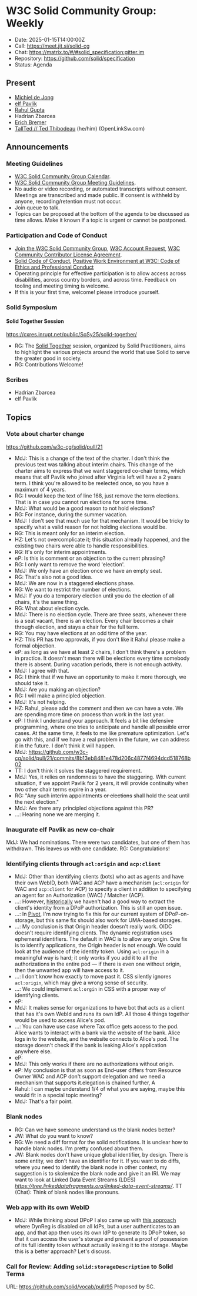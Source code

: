# W3C Solid Community Group: Weekly

* Date: 2025-01-15T14:00:00Z
* Call: https://meet.jit.si/solid-cg
* Chat: https://matrix.to/#/#solid_specification:gitter.im
* Repository: https://github.com/solid/specification
* Status: Agenda


## Present
* [Michiel de Jong](https://michielbdejong.com)
* [elf Pavlik](https://elf-pavlik.hackers4peace.net)
* [Rahul Gupta](https://cxres.pages.dev/profile#i)
* Hadrian Zbarcea
* [Erich Bremer](https://ebremer.com/profile#me)
* [TallTed // Ted Thibodeau](https://github.com/TallTed/) (he/him) (OpenLinkSw.com)

## Announcements

### Meeting Guidelines
* [W3C Solid Community Group Calendar](https://www.w3.org/groups/cg/solid/calendar).
* [W3C Solid Community Group Meeting Guidelines](https://github.com/w3c-cg/solid/blob/main/meetings/README.md).
* No audio or video recording, or automated transcripts without consent. Meetings are transcribed and made public. If consent is withheld by anyone, recording/retention must not occur.
* Join queue to talk.
* Topics can be proposed at the bottom of the agenda to be discussed as time allows. Make it known if a topic is urgent or cannot be postponed.

### Participation and Code of Conduct
* [Join the W3C Solid Community Group](https://www.w3.org/community/solid/join), [W3C Account Request](http://www.w3.org/accounts/request), [W3C Community Contributor License Agreement](https://www.w3.org/community/about/agreements/cla/).
* [Solid Code of Conduct](https://github.com/solid/process/blob/main/code-of-conduct.md), [Positive Work Environment at W3C: Code of Ethics and Professional Conduct](https://www.w3.org/Consortium/cepc/)
* Operating principle for effective participation is to allow access across disabilities, across country borders, and across time. Feedback on tooling and meeting timing is welcome.
* If this is your first time, welcome! please introduce yourself.

### Solid Symposium

#### Solid Together Session

https://cxres.inrupt.net/public/SoSy25/solid-together/

+ RG: The [Solid Together](https://cxres.inrupt.net/public/SoSy25/solid-together/) session, organized by Solid Practitioners, aims to highlight the various projects around the world that use Solid to serve the greater good in society.
+ RG: Contributions Welcome!


### Scribes
* Hadrian Zbarcea
* elf Pavlik

## Topics

### Vote about charter change
https://github.com/w3c-cg/solid/pull/21
* MdJ: This is a change of the text of the charter. I don't think the previous text was talking about interim chairs. This change of the charter aims to express that we want staggered co-chair terms, which means that elf Pavlik who joined after Virginia left will have a 2 years term. I think you're allowed to be reelected once, so you have a maximum of 4 years.
* RG: I would keep the text of line 168, just remove the term elections. That is in case you cannot run elections for some time.
* MdJ: What would be a good reason to not hold elections?
* RG: For instance, during the summer vacation.
* MdJ: I don't see that much use for that mechanism. It would be tricky to specify what a valid reason for not holding elections would be.
* RG: This is meant only for an interim election.
* HZ: Let's not overcomplicate it; this situation already happened, and the existing two chairs were able to handle responsibilities.
* RG: It's only for interim appointments.
* eP: Is this is comment or an objection to the current phrasing?
* RG: I only want to remove the word 'election'.
* MdJ: We only have an election once we have an empty seat.
* RG: That's also not a good idea.
* MdJ: We are now in a staggered elections phase.
* RG: We want to restrict the number of elections.
* MdJ: If you do a temporary election until you do the election of all chairs, it's the same thing.
* RG: What about election cycle.
* MdJ: There is no election cycle. There are three seats, whenever there is a seat vacant, there is an election. Every chair becomes a chair through election, and stays a chair for the full term.
* RG: You may have elections at an odd time of the year.
* HZ: This PR has two approvals, if you don't like it Rahul please make a formal objection.
* eP: as long as we have at least 2 chairs, I don't think there's a problem in practice. It doesn't mean there will be elections every time somebody there is absent. During vacation periods, there is not enough activity.
* MdJ: I agree with that.
* RG: I think that if we have an opportunity to make it more thorough, we should take it.
* MdJ: Are you making an objection?
* RG: I will make a principled objection.
* MdJ: It's not helping.
* HZ: Rahul, please add the comment and then we can have a vote. We are spending more time on process than work in the last year.
* eP: I think I understand your approach. It feels a bit like defensive programming, where one tries to anticipate and handle all possible error cases. At the same time, it feels to me like premature optimization. Let's go with this, and if we have a real problem in the future, we can address it in the future. I don't think it will happen.
* MdJ: https://github.com/w3c-cg/solid/pull/21/commits/8b13eb8481e478d206c4877f4694dcd518768b02
* TT: I don't think it solves the staggered requirement.
* MdJ: Yes, it relies on randomness to have the staggering. With current situation, if we appoint Pavlik for 2 years, it will provide continuity when two other chair terms expire in a year.
* RG: "Any such interim appointments ~~or elections~~ shall hold the seat until the next election."
* MdJ: Are there any principled objections against this PR?
* ...: Hearing none we are merging it.


### Inaugurate elf Pavlik as new co-chair

MdJ: We had nominations. There were two candidates, but one of them has withdrawn. This leaves us with one candidate.
RG: Congratulations!

### Identifying clients through `acl:origin` and `acp:client`

* MdJ: Other than identifying clients (bots) who act as agents and have their own WebID, both WAC and ACP have a mechanism (`acl:origin` for WAC and `acp:client` for ACP) to specify a client in addition to specifying an agent for an Authorization (WAC) / Matcher (ACP).
* ...: However, [historically](https://github.com/solid/web-access-control-spec/issues/34) we haven't had a good way to extract the client's identity from a DPoP authorization. This is still an open issue.
* ...: In [Pivot](https://github.com/solid-contrib/pivot/issues/64), I'm now trying to fix this for our current system of DPoP-on-storage, but this same fix should also work for UMA-based storages.
* ...: My conclusion is that Origin header doesn't really work. OIDC doesn't require identifying clients. The dynamic registration uses ephemeral identifiers. The default in WAC is to allow any origin. One fix is to identify applications, the Origin header is not enough. We could look at the audience of the identity token. Using `acl:origin` in a meaningful way is hard; it only works if you add it to all the authorizations in the entire pod — if there is even one without origin, then the unwanted app will have access to it.
* ...: I don't know how exactly to move past it. CSS silently ignores `acl:origin`, which may give a wrong sense of security.
* ...: We could implement `acl:orgin` in CSS with a proper way of identifying clients.
* eP:
* MdJ: It makes sense for organizations to have bot that acts as a client that has it's own WebId and runs its own IdP. All those 4 things together would be used to access Alice's pod.
* ...: You can have use case where Tax office gets access to the pod. Alice wants to interact with a bank via the website of the bank. Alice logs in to the website, and the website connects to Alice's pod. The storage doesn't check if the bank is leaking Alice's application anywhere else.
* eP:
* MdJ: This only works if there are no authorizations without origin.
* eP: My conclusion is that as soon as End-user differs from Resource Owner WAC and ACP don't support delegation and we need a mechanism that supports it.elegation is chained further, A
* Rahul: I can maybe understand 1/4 of what you are saying, maybe this would fit in a special topic meeting?
* MdJ: That's a fair point.


### Blank nodes

* RG: Can we have someone understand us the blank nodes better?
* JW: What do you want to know?
* RG: We need a diff format for the solid notifications. It is unclear how to handle blank nodes. I'm pretty confused about them.
* JW: Blank nodes don't have unique global identifier, by design. There is some entity, we don't have an identifier for it. If you want to do diffs, where you need to identify the blank node in other context, my suggestion is to skolemize the blank node and give it an IRI. We may want to look at Linked Data Event Streams (LDES)
*<https://tree.linkeddatafragments.org/linked-data-event-streams/>*.
TT (Chat): Think of blank nodes like pronouns.

### Web app with its own WebID

* MdJ: While thinking about DPoP I also came up with [this approach](https://github.com/solid-contrib/data-modules/issues/137) where DynReg is disabled on all IdPs, but a user authenticates to an app, and that app then uses its own IdP to generate its DPoP token, so that it can access the user's storage and present a proof of possession of its full identity token without actually leaking it to the storage. Maybe this is a better approach? Let's discuss.

### Call for Review: Adding `solid:storageDescription` to Solid Terms
URL: https://github.com/solid/vocab/pull/95
Proposed by SC.
